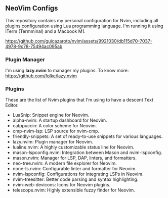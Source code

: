 ## NeoVim Configs
This repository contains my personal configuration for Nvim, including all plugins configuration using Lua programming language.
I'm running it using ITerm (Termminal) and a Macbook M1.

https://github.com/guicazaroto/nvim/assets/9921030/db115d70-7037-4978-9c78-75494ac095ab

### Plugin Manager
I'm using **lazy.nvim** to manager my plugins.
To know more: https://github.com/folke/lazy.nvim

### Plugins
These are the list of Nvim plugins that I'm using to have a descent Text Editor.

- LuaSnip: Snippet engine for Neovim.
- alpha-nvim: A startup dashboard for Neovim.
- catppuccin: A color scheme for Neovim.
- cmp-nvim-lsp: LSP source for nvim-cmp.
- friendly-snippets: A set of ready-to-use snippets for various languages.
- lazy.nvim: Plugin manager for Neovim.
- lualine.nvim: A highly customizable status line for Neovim.
- mason-lspconfig.nvim: Integration between Mason and nvim-lspconfig.
- mason.nvim: Manager for LSP, DAP, linters, and formatters.
- neo-tree.nvim: A modern file explorer for Neovim.
- none-ls.nvim: Configurable linter and formatter for Neovim.
- nvim-lspconfig: Configurations for integrating LSPs in Neovim.
- nvim-treesitter: Better code parsing and syntax highlighting.
- nvim-web-devicons: Icons for Neovim plugins.
- telescope.nvim: Highly extensible fuzzy finder for Neovim.
